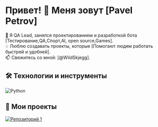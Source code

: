 # Привет! 👋 Меня зовут [Pavel Petrov]

🚀 Я QA Lead, занялся проектированием и разработкой бота [Тестирование,QA,Спорт,AI, open source,Games].  
💡 Люблю создавать проекты, которые [Помогают людям работать быстрей и удобней].  
📫 Свяжитесь со мной: [@WildSkjegg].

## 🛠️ Технологии и инструменты
![Python](https://img.shields.io/badge/-Python-3776AB?logo=python&logoColor=white)


## 🚀 Мои проекты

[![Репозиторий 1](https://github-readme-stats.vercel.app/api/pin/?username=ваш_логин&repo=название_репозитория&theme=radical)](https://github.com/WildSkjegg/1telegrambor.git)
